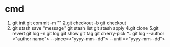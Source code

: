 # cmd
1. git init
git commit -m ""
2.git checkout -b <feat branch name>
git checkout <feat branch name>
3. git stash save "message"
 git stash list
 git stash apply <stash id>
 4.git clone <url>
 5.git revert <commit id>
 git log -n <number of commits>
 git log
git show <commit id>
git tag <tag name> <commit id>
git cherry-pick <commit id>^..<commit id>
git log --author <"author name"> --since=<"yyyy-mm--dd"> --until=<"yyyy-mm--dd">

